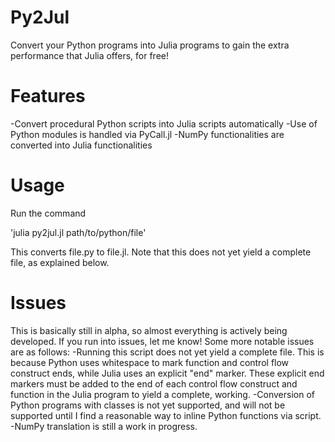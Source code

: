 # Py2Jul
Convert your Python programs into Julia programs to gain the extra performance that Julia offers, for free!

# Features
-Convert procedural Python scripts into Julia scripts automatically
-Use of Python modules is handled via PyCall.jl
-NumPy functionalities are converted into Julia functionalities

# Usage
Run the command 

'julia py2jul.jl path/to/python/file'

This converts file.py to file.jl. Note that this does not yet yield a complete file, as explained below.

# Issues
This is basically still in alpha, so almost everything is actively being developed. If you run into issues, let me know! Some more notable issues are as follows:
-Running this script does not yet yield a complete file. This is because Python uses whitespace to mark function and control flow construct ends, while Julia uses an explicit "end" marker. These explicit end markers must be added to the end of each control flow construct and function in the Julia program to yield a complete, working.
-Conversion of Python programs with classes is not yet supported, and will not be supported until I find a reasonable way to inline Python functions via script.
-NumPy translation is still a work in progress.
